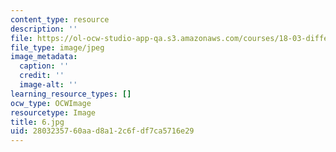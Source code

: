 ```yaml
---
content_type: resource
description: ''
file: https://ol-ocw-studio-app-qa.s3.amazonaws.com/courses/18-03-differential-equations-spring-2010/2803235760aad8a12c6fdf7ca5716e29_6.jpg
file_type: image/jpeg
image_metadata:
  caption: ''
  credit: ''
  image-alt: ''
learning_resource_types: []
ocw_type: OCWImage
resourcetype: Image
title: 6.jpg
uid: 28032357-60aa-d8a1-2c6f-df7ca5716e29
---
```


